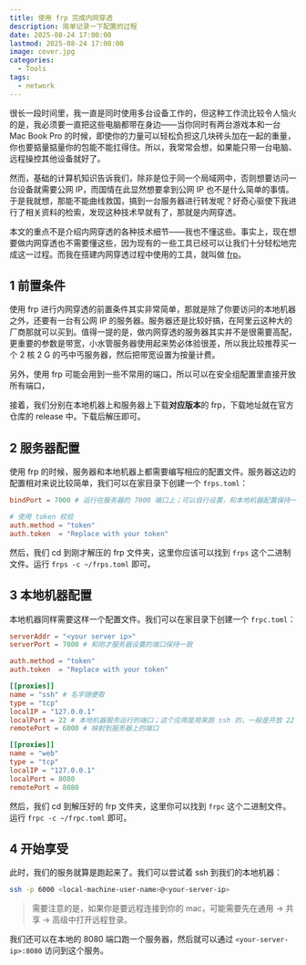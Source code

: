 ```yaml
---
title: 使用 frp 完成内网穿透
description: 简单记录一下配置的过程
date: 2025-08-24 17:00:00
lastmod: 2025-08-24 17:00:00
image: cover.jpg
categories:
  - Tools
tags:
  - network
---
```


很长一段时间里，我一直是同时使用多台设备工作的，但这种工作流比较令人恼火的是，我必须要一直把这些电脑都带在身边——当你同时有两台游戏本和一台 Mac Book Pro 的时候，即使你的力量可以轻松负担这几块砖头加在一起的重量，你也要掂量掂量你的包能不能扛得住。所以，我常常会想，如果能只带一台电脑、远程操控其他设备就好了。

然而，基础的计算机知识告诉我们，除非是位于同一个局域网中，否则想要访问一台设备就需要公网 IP，而国情在此显然想要拿到公网 IP 也不是什么简单的事情。于是我就想，那能不能曲线救国，搞到一台服务器进行转发呢？好奇心驱使下我进行了相关资料的检索，发现这种技术早就有了，那就是内网穿透。

本文的重点不是介绍内网穿透的各种技术细节——我也不懂这些。事实上，现在想要做内网穿透也不需要懂这些，因为现有的一些工具已经可以让我们十分轻松地完成这一过程。而我在搭建内网穿透过程中使用的工具，就叫做 [frp](https://github.com/fatedier/frp)。

## 1 前置条件

使用 frp 进行内网穿透的前置条件其实非常简单，那就是除了你要访问的本地机器之外，还要有一台有公网 IP 的服务器。服务器还是比较好搞，在阿里云这种大的厂商那就可以买到。值得一提的是，做内网穿透的服务器其实并不是很需要高配，更重要的参数是带宽，小水管服务器使用起来势必体验很差，所以我比较推荐买一个 2 核 2 G 的丐中丐服务器，然后把带宽设置为按量计费。

另外，使用 frp 可能会用到一些不常用的端口，所以可以在安全组配置里直接开放所有端口，

接着，我们分别在本地机器上和服务器上下载**对应版本**的 frp，下载地址就在官方仓库的 release 中。下载后解压即可。

## 2 服务器配置

使用 frp 的时候，服务器和本地机器上都需要编写相应的配置文件。服务器这边的配置相对来说比较简单，我们可以在家目录下创建一个 `frps.toml`：

```toml
bindPort = 7000 # 运行在服务器的 7000 端口上；可以自行设置，和本地机器配置保持一致即可

# 使用 token 校验
auth.method = "token"
auth.token  = "Replace with your token"
```

然后，我们 cd 到刚才解压的 frp 文件夹，这里你应该可以找到 `frps` 这个二进制文件。运行 `frps -c ~/frps.toml` 即可。

## 3 本地机器配置

本地机器同样需要这样一个配置文件。我们可以在家目录下创建一个 `frpc.toml`：

```toml
serverAddr = "<your server ip>"
serverPort = 7000 # 和刚才服务器设置的端口保持一致

auth.method = "token"
auth.token  = "Replace with your token"

[[proxies]]
name = "ssh" # 名字随便取
type = "tcp"
localIP = "127.0.0.1"
localPort = 22 # 本地机器服务运行的端口；这个应用是用来跑 ssh 的，一般是开放 22 端口
remotePort = 6000 # 映射到服务器上的端口

[[proxies]]
name = "web"
type = "tcp"
localIP = "127.0.0.1"
localPort = 8080
remotePort = 8080
```

然后，我们 cd 到解压好的 frp 文件夹，这里你可以找到 `frpc` 这个二进制文件。运行 `frpc -c ~/frpc.toml` 即可。

## 4 开始享受

此时，我们的服务就算是跑起来了。我们可以尝试着 ssh 到我们的本地机器：

```bash
ssh -p 6000 <local-machine-user-name>@<your-server-ip>
```

> 需要注意的是，如果你是要远程连接到你的 mac，可能需要先在通用 -> 共享 -> 高级中打开远程登录。

我们还可以在本地的 8080 端口跑一个服务器，然后就可以通过 `<your-server-ip>:8080` 访问到这个服务。
